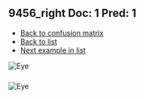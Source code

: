 ## 9456_right Doc: 1 Pred: 1
- [Back to confusion matrix](https://github.com/juliandewit/kaggle_retinopathy/blob/master/matrix.md)
- [Back to list](https://github.com/juliandewit/kaggle_retinopathy/blob/master/lists/11/list.md)
- [Next example in list](https://github.com/juliandewit/kaggle_retinopathy/blob/master/lists/11/95/9546_right.md)

![Eye](https://retinopaty.blob.core.windows.net/size1024/9456_right_1.jpeg)

### 

![Eye]()
